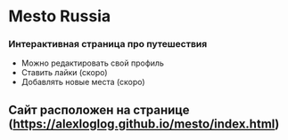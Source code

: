 # Mesto Russia

### Интерактивная страница про путешествия 

* Можно редактировать свой профиль
* Ставить лайки (скоро)
* Добавлять новые места (скоро)

## Сайт расположен на странице (https://alexloglog.github.io/mesto/index.html)
